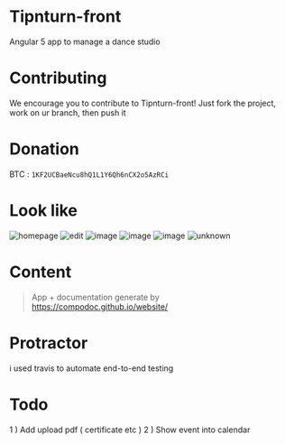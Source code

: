 # Tipnturn-front
Angular 5 app to manage a dance studio

# Contributing

We encourage you to contribute to Tipnturn-front!
Just fork the project, work on ur branch, then push it

# Donation 

BTC : `1KF2UCBaeNcu8hQ1L1Y6Qh6nCX2o5AzRCi`

# Look like

![homepage](https://user-images.githubusercontent.com/15458329/36641370-f793614a-1a2e-11e8-9e98-2e2d7885baad.png)
![edit](https://user-images.githubusercontent.com/15458329/36641380-104d584e-1a2f-11e8-91de-5f27c3bdcb51.png)
![image](https://user-images.githubusercontent.com/21363957/37840956-b7762e22-2ebe-11e8-980d-efd0744e42c0.png)
![image](https://user-images.githubusercontent.com/21363957/38741631-9c5bc5de-3f3a-11e8-83e2-215b2973bfb7.png)
![image](https://user-images.githubusercontent.com/21363957/38741661-afc7ec42-3f3a-11e8-9409-32dca087821e.png)
![unknown](https://user-images.githubusercontent.com/15458329/38802448-c0e796e2-416c-11e8-8fc8-32522d051cc8.png)



# Content #

> App + documentation generate by https://compodoc.github.io/website/

# Protractor  #

i used travis to automate end-to-end testing

# Todo #

1 ) Add upload pdf ( certificate etc )
2 ) Show event into calendar

